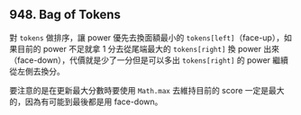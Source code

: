 ## 948. Bag of Tokens

對 `tokens` 做排序，讓 power 優先去換面額最小的 `tokens[left]`（face-up），如果目前的 power 不足就拿 1 分去從尾端最大的 `tokens[right]` 換 power 出來（face-down），代價就是少了一分但是可以多出 `tokens[right]` 的 power 繼續從左側去換分。

要注意的是在更新最大分數時要使用 `Math.max` 去維持目前的 score 一定是最大的，因為有可能到最後都是用 face-down。
